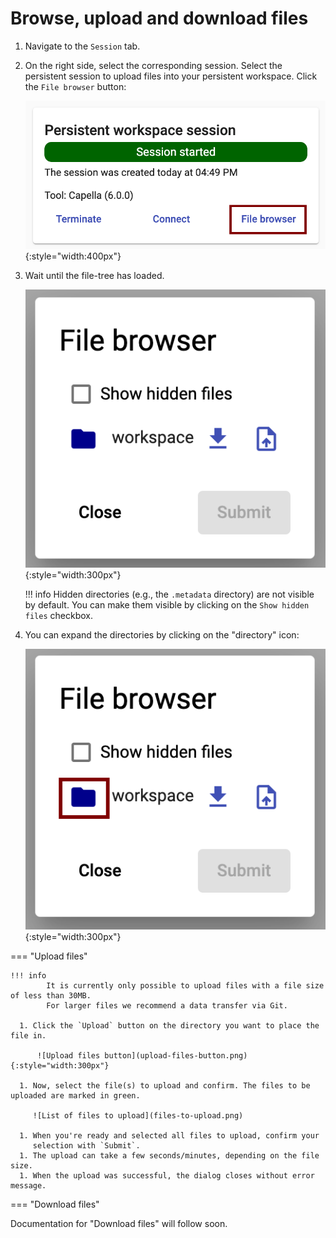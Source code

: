 <!--
 ~ SPDX-FileCopyrightText: Copyright DB Netz AG and the capella-collab-manager contributors
 ~ SPDX-License-Identifier: Apache-2.0
 -->

# Browse, upload and download files

<!-- prettier-ignore-start -->

1. Navigate to the `Session` tab.
1. On the right side, select the corresponding session. Select the persistent
   session to upload files into your persistent workspace. Click the
   `File browser` button:

    ![File browser button](file-browser-button.png){:style="width:400px"}

1. Wait until the file-tree has loaded.

    ![File browser dialog](upload-dialog.png){:style="width:300px"}

    !!! info
         Hidden directories (e.g., the `.metadata` directory) are not
         visible by default. You can make them visible by clicking on
         the `Show hidden files` checkbox.

1. You can expand the directories by clicking on the "directory" icon:

    ![Expand directory in file browser](expand-directory.png){:style="width:300px"}

=== "Upload files"

    !!! info
            It is currently only possible to upload files with a file size of less than 30MB.
            For larger files we recommend a data transfer via Git.

      1. Click the `Upload` button on the directory you want to place the file in.

          ![Upload files button](upload-files-button.png){:style="width:300px"}

      1. Now, select the file(s) to upload and confirm. The files to be uploaded are marked in green.

         ![List of files to upload](files-to-upload.png)

      1. When you're ready and selected all files to upload, confirm your
         selection with `Submit`.
      1. The upload can take a few seconds/minutes, depending on the file size.
      1. When the upload was successful, the dialog closes without error message.

=== "Download files"

   Documentation for "Download files" will follow soon.

<!-- prettier-ignore-end -->
